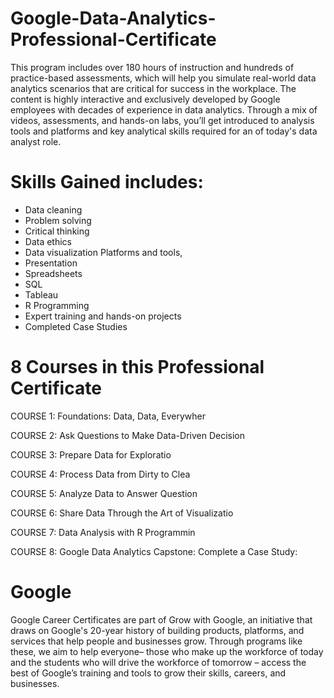 # Google-Data-Analytics-Professional-Certificate

This program includes over 180 hours of instruction and hundreds of practice-based assessments, which will help you simulate real-world data analytics scenarios that are critical for success in the workplace. The content is highly interactive and exclusively developed by Google employees with decades of experience in data analytics. Through a mix of videos, assessments, and hands-on labs, you’ll get introduced to analysis tools and platforms and key analytical skills required for an of today's data analyst role.  

# Skills Gained includes: 
* Data cleaning
* Problem solving
* Critical thinking
* Data ethics
* Data visualization Platforms and tools,
* Presentation
* Spreadsheets
* SQL
* Tableau
* R Programming
* Expert training and hands-on projects
* Completed Case Studies


# 8 Courses in this Professional Certificate
COURSE 1: Foundations: Data, Data, Everywher

COURSE 2: Ask Questions to Make Data-Driven Decision

COURSE 3: Prepare Data for Exploratio

COURSE 4: Process Data from Dirty to Clea

COURSE 5: Analyze Data to Answer Question

COURSE 6: Share Data Through the Art of Visualizatio

COURSE 7: Data Analysis with R Programmin

COURSE 8: Google Data Analytics Capstone: Complete a Case Study:


# Google
Google Career Certificates are part of Grow with Google, an initiative that draws on Google's 20-year history of building products, platforms, and services that help people and businesses grow. Through programs like these, we aim to help everyone– those who make up the workforce of today and the students who will drive the workforce of tomorrow – access the best of Google’s training and tools to grow their skills, careers, and businesses.
